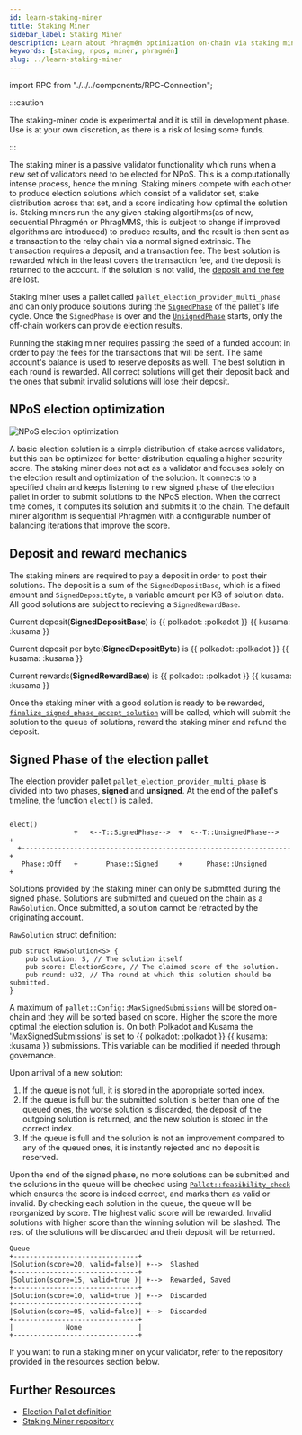 ```yaml
---
id: learn-staking-miner
title: Staking Miner
sidebar_label: Staking Miner
description: Learn about Phragmén optimization on-chain via staking miners
keywords: [staking, npos, miner, phragmén]
slug: ../learn-staking-miner
---
```


import RPC from "./../../components/RPC-Connection";

:::caution

The staking-miner code is experimental and it is still in development phase. Use is at your own
discretion, as there is a risk of losing some funds.

:::

The staking miner is a passive validator functionality which runs when a new set of validators need
to be elected for NPoS. This is a computationally intense process, hence the mining. Staking miners
compete with each other to produce election solutions which consist of a validator set, stake
distribution across that set, and a score indicating how optimal the solution is. Staking miners run
the any given staking algortihms(as of now, sequential Phragmén or PhragMMS, this is subject to
change if improved algorithms are introduced) to produce results, and the result is then sent as a
transaction to the relay chain via a normal signed extrinsic. The transaction requires a deposit,
and a transaction fee. The best solution is rewarded which in the least covers the transaction fee,
and the deposit is returned to the account. If the solution is not valid, the
[deposit and the fee](learn-staking-miner#deposit-and-reward-mechanics) are lost.

Staking miner uses a pallet called `pallet_election_provider_multi_phase` and can only produce
solutions during the
[`SignedPhase`](https://crates.parity.io/pallet_election_provider_multi_phase/index.html#signed-phase)
of the pallet's life cycle. Once the `SignedPhase` is over and the
[`UnsignedPhase`](https://crates.parity.io/pallet_election_provider_multi_phase/index.html#unsigned-phase)
starts, only the off-chain workers can provide election results.

Running the staking miner requires passing the seed of a funded account in order to pay the fees for
the transactions that will be sent. The same account's balance is used to reserve deposits as well.
The best solution in each round is rewarded. All correct solutions will get their deposit back and
the ones that submit invalid solutions will lose their deposit.

## NPoS election optimization

![NPoS election optimization](../assets/staking-miner/NPoS-election-optimization.png)

A basic election solution is a simple distribution of stake across validators, but this can be
optimized for better distribution equaling a higher security score. The staking miner does not act
as a validator and focuses solely on the election result and optimization of the solution. It
connects to a specified chain and keeps listening to new signed phase of the election pallet in
order to submit solutions to the NPoS election. When the correct time comes, it computes its
solution and submits it to the chain. The default miner algorithm is sequential Phragmén with a
configurable number of balancing iterations that improve the score.

## Deposit and reward mechanics

The staking miners are required to pay a deposit in order to post their solutions. The deposit is a
sum of the `SignedDepositBase`, which is a fixed amount and `SignedDepositByte`, a variable amount
per KB of solution data. All good solutions are subject to recieving a `SignedRewardBase`.

Current deposit(**SignedDepositBase**) is
{{ polkadot: <RPC network="polkadot" path="consts.electionProviderMultiPhase.signedDepositBase" defaultValue={16} filter="humanReadable"/> :polkadot }}
{{ kusama: <RPC network="kusama" path="consts.electionProviderMultiPhase.signedDepositBase" defaultValue={16} filter="humanReadable"/> :kusama }}

Current deposit per byte(**SignedDepositByte**) is
{{ polkadot: <RPC network="polkadot" path="consts.electionProviderMultiPhase.signedDepositByte" defaultValue={16} filter="humanReadable"/> :polkadot }}
{{ kusama: <RPC network="kusama" path="consts.electionProviderMultiPhase.signedDepositByte" defaultValue={16} filter="humanReadable"/> :kusama }}

Current rewards(**SignedRewardBase**) is
{{ polkadot: <RPC network="polkadot" path="consts.electionProviderMultiPhase.signedRewardBase" defaultValue={16} filter="humanReadable"/> :polkadot }}
{{ kusama: <RPC network="kusama" path="consts.electionProviderMultiPhase.signedRewardBase" defaultValue={16} filter="humanReadable"/> :kusama }}

Once the staking miner with a good solution is ready to be rewarded,
[`finalize_signed_phase_accept_solution`](https://github.com/paritytech/substrate/blob/master/frame/election-provider-multi-phase/src/signed.rs#L453-L474)
will be called, which will submit the solution to the queue of solutions, reward the staking miner
and refund the deposit.

## Signed Phase of the election pallet

The election provider pallet `pallet_election_provider_multi_phase` is divided into two phases,
**signed** and **unsigned**. At the end of the pallet's timeline, the function `elect()` is called.

```
                                                                   elect()
                +   <--T::SignedPhase-->  +  <--T::UnsignedPhase-->   +
  +-------------------------------------------------------------------+
   Phase::Off   +       Phase::Signed     +      Phase::Unsigned      +
```

Solutions provided by the staking miner can only be submitted during the signed phase. Solutions are
submitted and queued on the chain as a `RawSolution`. Once submitted, a solution cannot be retracted
by the originating account.

`RawSolution` struct definition:

```
pub struct RawSolution<S> {
    pub solution: S, // The solution itself
    pub score: ElectionScore, // The claimed score of the solution.
    pub round: u32, // The round at which this solution should be submitted.
}
```

A maximum of `pallet::Config::MaxSignedSubmissions` will be stored on-chain and they will be sorted
based on score. Higher the score the more optimal the election solution is. On both Polkadot and
Kusama the
['MaxSignedSubmissions'](https://github.com/paritytech/polkadot/blob/master/runtime/polkadot/src/lib.rs#L446)
is set to
{{ polkadot: <RPC network="polkadot" path="consts.electionProviderMultiPhase.signedMaxSubmissions" defaultValue={16}/> :polkadot }}
{{ kusama: <RPC network="kusama" path="consts.electionProviderMultiPhase.signedMaxSubmissions" defaultValue={16}/> :kusama }}
submissions. This variable can be modified if needed through governance.

Upon arrival of a new solution:

1. If the queue is not full, it is stored in the appropriate sorted index.
2. If the queue is full but the submitted solution is better than one of the queued ones, the worse
   solution is discarded, the deposit of the outgoing solution is returned, and the new solution is
   stored in the correct index.
3. If the queue is full and the solution is not an improvement compared to any of the queued ones,
   it is instantly rejected and no deposit is reserved.

Upon the end of the signed phase, no more solutions can be submitted and the solutions in the queue
will be checked using
[`Pallet::feasibility_check`](https://paritytech.github.io/substrate/master/pallet_election_provider_multi_phase/pallet/struct.Pallet.html#method.feasibility_check)
which ensures the score is indeed correct, and marks them as valid or invalid. By checking each
solution in the queue, the queue will be reorganized by score. The highest valid score will be
rewarded. Invalid solutions with higher score than the winning solution will be slashed. The rest of
the solutions will be discarded and their deposit will be returned.

```
Queue
+-------------------------------+
|Solution(score=20, valid=false)| +-->  Slashed
+-------------------------------+
|Solution(score=15, valid=true )| +-->  Rewarded, Saved
+-------------------------------+
|Solution(score=10, valid=true )| +-->  Discarded
+-------------------------------+
|Solution(score=05, valid=false)| +-->  Discarded
+-------------------------------+
|             None              |
+-------------------------------+
```

If you want to run a staking miner on your validator, refer to the repository provided in the
resources section below.

## Further Resources

- [Election Pallet definition](https://crates.parity.io/pallet_election_provider_multi_phase/index.html)
- [Staking Miner repository](https://github.com/paritytech/staking-miner-v2)
